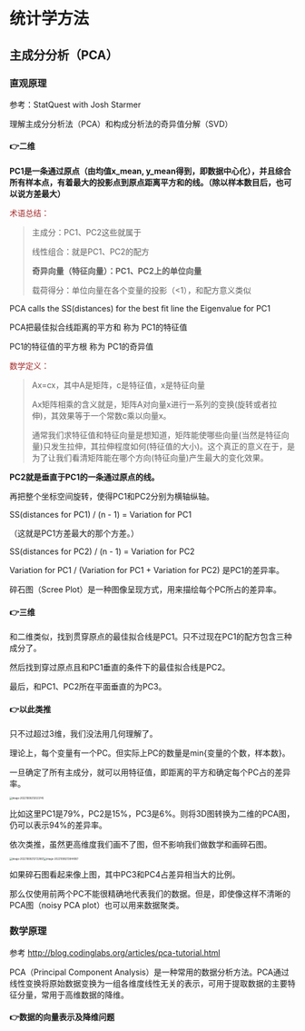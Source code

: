 # 统计学方法

## 主成分分析（PCA）

### 直观原理

参考：StatQuest with Josh Starmer

理解主成分分析法（PCA）和构成分析法的奇异值分解（SVD）

#### 👉二维

**PC1是一条通过原点（由均值x_mean, y_mean得到，即数据中心化），并且综合所有样本点，有着最大的投影点到原点距离平方和的线。（除以样本数目后，也可以说方差最大）**

<font color="brown">术语总结：</font>

> 主成分：PC1、PC2这些就属于
>
> 线性组合：就是PC1、PC2的配方
>
> **奇异向量（特征向量）：PC1、PC2上的单位向量**
>
> 载荷得分：单位向量在各个变量的投影（<1），和配方意义类似

PCA calls the SS(distances) for the best fit line the Eigenvalue for PC1

PCA把最佳拟合线距离的平方和 称为 PC1的特征值

PC1的特征值的平方根 称为 PC1的奇异值

<font color="brown">数学定义：</font>

> Ax=cx，其中A是矩阵，c是特征值，x是特征向量
>
> Ax矩阵相乘的含义就是，矩阵A对向量x进行一系列的变换(旋转或者拉伸)，其效果等于一个常数c乘以向量x。
>
> 通常我们求特征值和特征向量是想知道，矩阵能使哪些向量(当然是特征向量)只发生拉伸，其拉伸程度如何(特征值的大小)。这个真正的意义在于，是为了让我们看清矩阵能在哪个方向(特征向量)产生最大的变化效果。

**PC2就是垂直于PC1的一条通过原点的线。**

再把整个坐标空间旋转，使得PC1和PC2分别为横轴纵轴。

SS(distances for PC1) / (n - 1) = Variation for PC1 

（这就是PC1方差最大的那个方差。）

SS(distances for PC2) / (n - 1) = Variation for PC2

Variation for PC1 / (Variation for PC1 + Variation for PC2)  是PC1的差异率。

碎石图（Scree Plot）是一种图像呈现方式，用来描绘每个PC所占的差异率。

#### 👉三维

和二维类似，找到贯穿原点的最佳拟合线是PC1。只不过现在PC1的配方包含三种成分了。

然后找到穿过原点且和PC1垂直的条件下的最佳拟合线是PC2。

最后，和PC1、PC2所在平面垂直的为PC3。

#### 👉以此类推

只不过超过3维，我们没法用几何理解了。

理论上，每个变量有一个PC。但实际上PC的数量是min{变量的个数，样本数}。

一旦确定了所有主成分，就可以用特征值，即距离的平方和确定每个PC占的差异率。

<img src="/Users/DevonnHou/Library/Application Support/typora-user-images/image-20221008212023745.png" alt="image-20221008212023745" style="zoom:30%;" />

比如这里PC1是79%，PC2是15%，PC3是6%。则将3D图转换为二维的PCA图，仍可以表示94%的差异率。

依次类推，虽然更高维度我们画不了图，但不影响我们做数学和画碎石图。

<img src="/Users/DevonnHou/Library/Application Support/typora-user-images/image-20221008212722867.png" alt="image-20221008212722867" style="zoom:30%;" /><img src="/Users/DevonnHou/Library/Application Support/typora-user-images/image-20221008213844987.png" alt="image-20221008213844987" style="zoom:30%;" />

如果碎石图看起来像上图，其中PC3和PC4占差异相当大的比例。

那么仅使用前两个PC不能很精确地代表我们的数据。但是，即使像这样不清晰的PCA图（noisy PCA plot）也可以用来数据聚类。

### 数学原理

参考 http://blog.codinglabs.org/articles/pca-tutorial.html

PCA（Principal Component Analysis）是一种常用的数据分析方法。PCA通过线性变换将原始数据变换为一组各维度线性无关的表示，可用于提取数据的主要特征分量，常用于高维数据的降维。

#### 👉数据的向量表示及降维问题


